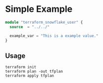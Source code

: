 # Simple Example

```terraform
module "terraform_snowflake_user" {
  source  = "../../"

  example_var = "This is a example value."
}
```

## Usage
```
terraform init
terraform plan -out tfplan
terraform apply tfplan
```
